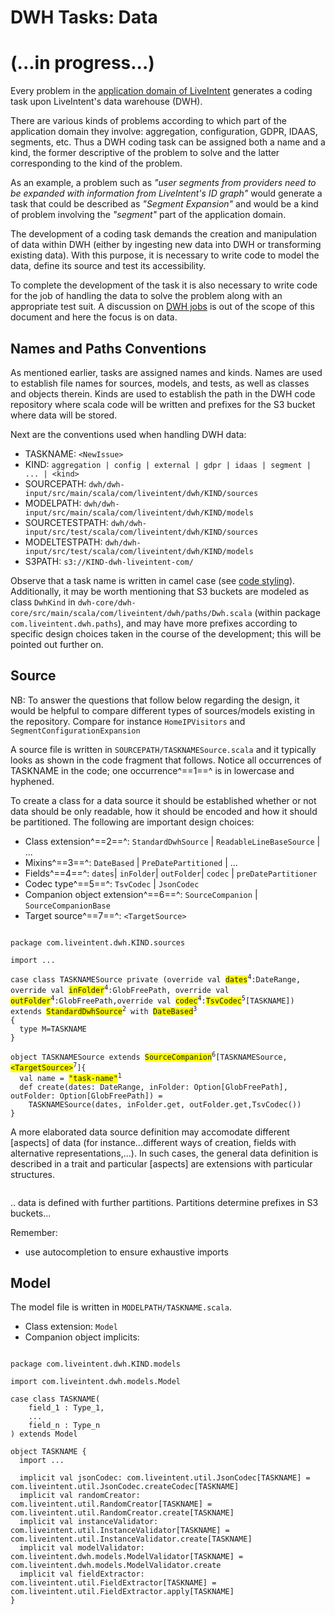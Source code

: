 # DWH Tasks: Data
# (...in progress...)
Every problem in the [application domain of LiveIntent](scheme://CPHplaybook/terms/#programmatic-advertising) generates a coding task upon LiveIntent's data warehouse (DWH).

There are various kinds of problems according to which part of the application domain they involve: aggregation, configuration, GDPR, IDAAS, segments, etc. Thus a DWH coding task can be assigned both a name and a kind, the former descriptive of the problem to solve and the latter corresponding to the kind of the problem.

As an example, a problem such as _"user segments from providers need to be expanded with information from LiveIntent's ID graph"_ would generate a task that could be described as _"Segment Expansion"_ and would be a kind of problem involving the _"segment"_ part of the application domain.

The development of a coding task demands the creation and manipulation of data within DWH (either by ingesting new data into DWH or transforming existing data). With this purpose, it is necessary to write code to model the data, define its source and test its accessibility.

To complete the development of the task it is also necessary to write code for the job of handling the data to solve the problem along with an appropriate test suit. A discussion on [DWH jobs](https://github.com/mojn/cph-playbook) is out of the scope of this document and here the focus is on data.

## Names and Paths Conventions
As mentioned earlier, tasks are assigned names and kinds. Names are used to establish file names for sources, models, and tests, as well as classes and objects therein. Kinds are used to establish the path in the DWH code repository where scala code will be written and prefixes for the S3 bucket where data will be stored.

Next are the conventions used when handling DWH data:

- TASKNAME: `<NewIssue>`
- KIND: `aggregation | config | external | gdpr | idaas | segment | ... | <kind>`
- SOURCEPATH: `dwh/dwh-input/src/main/scala/com/liveintent/dwh/KIND/sources`
- MODELPATH: `dwh/dwh-input/src/main/scala/com/liveintent/dwh/KIND/models`
- SOURCETESTPATH: `dwh/dwh-input/src/test/scala/com/liveintent/dwh/KIND/sources`
- MODELTESTPATH: `dwh/dwh-input/src/test/scala/com/liveintent/dwh/KIND/models`
- S3PATH: `s3://KIND-dwh-liveintent-com/`

Observe that a task name is written in camel case (see [code styling](scheme://CPHplaybook/tasks/styling)). Additionally, it may be worth mentioning that S3 buckets are modeled as class `DwhKind` in  ` dwh-core/dwh-core/src/main/scala/com/liveintent/dwh/paths/Dwh.scala ` (within package `com.liveintent.dwh.paths`), and may have more prefixes according to specific design choices taken in the course of the development; this will be pointed out further on.





## Source
NB: To answer the questions that follow below regarding the design, it would be helpful to compare different types of sources/models existing in the repository. Compare for instance `HomeIPVisitors` and `SegmentConfigurationExpansion`

A source file is written in `SOURCEPATH/TASKNAMESource.scala` and it typically looks as shown in the code fragment that follows. Notice all occurrences of TASKNAME in the code; one occurrence^==1==^ is in lowercase and hyphened.

To create a class for a data source it should be established whether or not data should be only readable, how it should be encoded  and how it should be partitioned. The following are important design choices:

- Class extension^==2==^: `StandardDwhSource` | `ReadableLineBaseSource` | ...
- Mixins^==3==^: `DateBased` | `PreDatePartitioned` | ...
- Fields^==4==^: `dates`| `inFolder`| `outFolder`| `codec` | `preDatePartitioner`
- Codec type^==5==^: `TsvCodec` | `JsonCodec`
- Companion object extension^==6==^: `SourceCompanion` | `SourceCompanionBase`
- Target source^==7==^: `<TargetSource>`

<pre><code>
package com.liveintent.dwh.KIND.sources

import ...

case class TASKNAMESource private (override val <span style="background-color:#ffff00">dates</span><sup>4</sup>:DateRange, override val <span style="background-color:#ffff00">inFolder</span><sup>4</sup>:GlobFreePath, override val <span style="background-color:#ffff00">outFolder</span><sup>4</sup>:GlobFreePath,override val <span style="background-color:#ffff00">codec</span><sup>4</sup>:<span style="background-color:#ffff00">TsvCodec</span><sup>5</sup>[TASKNAME])
extends <span style="background-color:#ffff00">StandardDwhSource</span><sup>2</sup> with <span style="background-color:#ffff00">DateBased</span><sup>3</sup>
{
  type M=TASKNAME
}

object TASKNAMESource extends <span style="background-color:#ffff00">SourceCompanion</span><sup>6</sup>[TASKNAMESource,<span style="background-color:#ffff00">&lt;TargetSource&gt;</span><sup>7</sup>]{
  val name = <span style="background-color:#ffff00">"task-name"</span><sup>1</sup>
  def create(dates: DateRange, inFolder: Option[GlobFreePath], outFolder: Option[GlobFreePath]) = 
    TASKNAMESource(dates, inFolder.get, outFolder.get,TsvCodec())
}
</code></pre>

A more elaborated data source definition may accomodate different [aspects] of data (for instance...different ways of creation, fields with alternative representations,...). In such cases, the general data definition is described in a trait and particular [aspects] are extensions with particular structures.

```scala

```

.. data is defined with further partitions. Partitions determine prefixes in S3 buckets...

Remember:
- use autocompletion to ensure exhaustive imports





## Model
The model file is written in `MODELPATH/TASKNAME.scala`.

- Class extension: `Model`
- Companion object implicits: 


<pre><code>
package com.liveintent.dwh.KIND.models

import com.liveintent.dwh.models.Model

case class TASKNAME(
    field_1 : Type_1,
    ...
    field_n : Type_n
) extends Model

object TASKNAME {
  import ...
  
  implicit val jsonCodec: com.liveintent.util.JsonCodec[TASKNAME] = com.liveintent.util.JsonCodec.createCodec[TASKNAME]
  implicit val randomCreator: com.liveintent.util.RandomCreator[TASKNAME] = com.liveintent.util.RandomCreator.create[TASKNAME]
  implicit val instanceValidator: com.liveintent.util.InstanceValidator[TASKNAME] = com.liveintent.util.InstanceValidator.create[TASKNAME]
  implicit val modelValidator: com.liveintent.dwh.models.ModelValidator[TASKNAME] = com.liveintent.dwh.models.ModelValidator.create
  implicit val fieldExtractor: com.liveintent.util.FieldExtractor[TASKNAME] = com.liveintent.util.FieldExtractor.apply[TASKNAME]
}
</code></pre>

